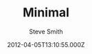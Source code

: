 ---
title: Minimal
github: 'https://github.com/orderedlist/minimal'
demo: 'http://orderedlist.com/minimal/'
author: Steve Smith
ssg:
  - Jekyll
cms:
  - No Cms
date: 2012-04-05T13:10:55.000Z
github_branch: master
description: A Theme for GitHub Pages
stale: true
---